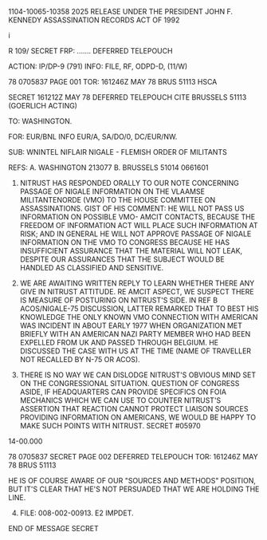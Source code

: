 1104-10065-10358 2025 RELEASE UNDER THE PRESIDENT JOHN F. KENNEDY ASSASSINATION RECORDS ACT OF 1992

i

R
109/
SECRET
FRP: .......
DEFERRED TELEPOUCH

ACTION: IP/DP-9 (791) INFO: FILE, RF, ODPD-D, (11/W)

78 0705837 PAGE 001
TOR: 161246Z MAY 78
BRUS 51113
HSCA

SECRET 161212Z MAY 78 DEFERRED TELEPOUCH
CITE BRUSSELS 51113 (GOERLICH ACTING)

TO: WASHINGTON.

FOR: EUR/BNL INFO EUR/A, SA/DO/0, DC/EUR/NW.

SUB: WNINTEL NIFLAIR NIGALE - FLEMISH ORDER OF MILITANTS

REFS: A. WASHINGTON 213077
B. BRUSSELS 51014 0661601

1. NITRUST HAS RESPONDED ORALLY TO OUR NOTE CONCERNING
PASSAGE OF NIGALE INFORMATION ON THE VLAAMSE MILITANTENORDE
(VMO) TO THE HOUSE COMMITTEE ON ASSASSINATIONS. GIST OF HIS
COMMENT: HE WILL NOT PASS US INFORMATION ON POSSIBLE VMO-
AMCIT CONTACTS, BECAUSE THE FREEDOM OF INFORMATION ACT WILL
PLACE SUCH INFORMATION AT RISK; AND IN GENERAL HE WILL NOT
APPROVE PASSAGE OF NIGALE INFORMATION ON THE VMO TO CONGRESS
BECAUSE HE HAS INSUFFICIENT ASSURANCE THAT THE MATERIAL WILL
NOT LEAK, DESPITE OUR ASSURANCES THAT THE SUBJECT WOULD BE
HANDLED AS CLASSIFIED AND SENSITIVE.

2. WE ARE AWAITING WRITTEN REPLY TO LEARN WHETHER THERE
ANY GIVE IN NITRUST ATTITUDE. RE AMCIT ASPECT, WE SUSPECT
THERE IS MEASURE OF POSTURING ON NITRUST'S SIDE. IN REF B
ACOS/NIGALE-75 DISCUSSION, LATTER REMARKED THAT TO BEST HIS
KNOWLEDGE THE ONLY KNOWN VMO CONNECTION WITH AMERICAN WAS
INCIDENT IN ABOUT EARLY 1977 WHEN ORGANIZATION MET BRIEFLY
WITH AN AMERICAN NAZI PARTY MEMBER WHO HAD BEEN EXPELLED FROM
UK AND PASSED THROUGH BELGIUM. HE DISCUSSED THE CASE WITH US
AT THE TIME (NAME OF TRAVELLER NOT RECALLED BY N-75 OR ACOS).

3. THERE IS NO WAY WE CAN DISLODGE NITRUST'S OBVIOUS
MIND SET ON THE CONGRESSIONAL SITUATION. QUESTION OF CONGRESS
ASIDE, IF HEADQUARTERS CAN PROVIDE SPECIFICS ON FOIA MECHANICS
WHICH WE CAN USE TO COUNTER NITRUST'S ASSERTION THAT REACTION
CANNOT PROTECT LIAISON SOURCES PROVIDING INFORMATION ON
AMERICANS, WE WOULD BE HAPPY TO MAKE SUCH POINTS WITH NITRUST.
SECRET
#05970

14-00.000

78 0705837
SECRET
PAGE 002
DEFERRED TELEPOUCH
TOR: 161246Z MAY 78
BRUS 51113

HE IS OF COURSE AWARE OF OUR "SOURCES AND METHODS" POSITION,
BUT IT'S CLEAR THAT HE'S NOT PERSUADED THAT WE ARE HOLDING THE
LINE.

4. FILE: 008-002-00913. E2 IMPDET.

END OF MESSAGE
SECRET
